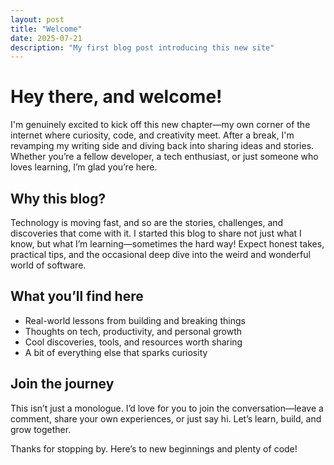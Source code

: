 ```yaml
---
layout: post
title: "Welcome"
date: 2025-07-21
description: "My first blog post introducing this new site"
---
```


# Hey there, and welcome!

I'm genuinely excited to kick off this new chapter—my own corner of the internet
where curiosity, code, and creativity meet. After a break, I'm revamping my
writing side and diving back into sharing ideas and stories. Whether you’re a
fellow developer, a tech enthusiast, or just someone who loves learning, I’m
glad you’re here.

## Why this blog?

Technology is moving fast, and so are the stories, challenges, and discoveries
that come with it. I started this blog to share not just what I know, but what
I’m learning—sometimes the hard way! Expect honest takes, practical tips, and
the occasional deep dive into the weird and wonderful world of software.

## What you’ll find here

- Real-world lessons from building and breaking things
- Thoughts on tech, productivity, and personal growth
- Cool discoveries, tools, and resources worth sharing
- A bit of everything else that sparks curiosity

## Join the journey

This isn’t just a monologue. I’d love for you to join the conversation—leave a
comment, share your own experiences, or just say hi. Let’s learn, build, and
grow together.

Thanks for stopping by. Here’s to new beginnings and plenty of code!
